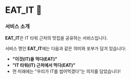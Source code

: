 # EAT_IT 🍜

### **서비스 소개**  
**EAT_IT**은 IT 타워 근처의 맛집을 공유하는 서비스입니다.  

서비스 명인 **EAT_IT**에는 다음과 같은 의미와 포부가 담겨 있습니다:  
- **"이것(IT)을 먹다(EAT)"**  
- **"IT 타워(IT) 근처에서 먹다(EAT)"**  
- 먼 미래에는 "우리가 IT를 씹어먹겠다"는 의지를 담았습니다!
